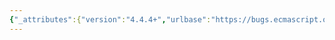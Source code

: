 ```yaml
---
{"_attributes":{"version":"4.4.4+","urlbase":"https://bugs.ecmascript.org/","maintainer":"dherman@mozilla.com"},"bug":{"bug_id":168,"creation_ts":"2011-07-25 01:29:00 -0700","short_desc":"12.6.*: double-bar","delta_ts":"2011-07-27 21:14:03 -0700","product":"Draft for 6th Edition","component":"editorial issue","version":"Initial draft July 12, 2011","rep_platform":"All","op_sys":"All","bug_status":"VERIFIED","resolution":"FIXED","priority":"Normal","bug_severity":"minor","everconfirmed":true,"reporter":{"uid":"jmdyck","name":"Michael Dyck"},"assigned_to":{"uid":"allen","name":"Allen Wirfs-Brock"},"long_desc":[{"commentid":373,"comment_count":0,"who":{"uid":"jmdyck","name":"Michael Dyck"},"bug_when":"2011-07-25 01:29:14 -0700","thetext":"12.6.1 / alg 1 / step 3.c\n12.6.2 / alg 1 / step 2.e\n12.6.3 / alg 1 / step 3.e\n12.6.3 / alg 2 / step 3.e\n12.6.4 / alg 1 / step 6.g\n12.6.4 / alg 2 / step 7.g\nall say:\n   \"If stmt.type is not continue || stmt.target is not in the current label set\"\n\nChange \"||\" to \"or\"?"},{"commentid":377,"comment_count":1,"who":{"uid":"allen","name":"Allen Wirfs-Brock"},"bug_when":"2011-07-25 15:34:04 -0700","thetext":"corrected in editor's current dradft"}]}}
---
```

